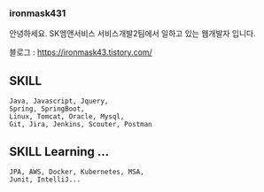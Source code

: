 ### ironmask431

안녕하세요. 
SK엠앤서비스 서비스개발2팀에서 
일하고 있는 웹개발자 입니다.

블로그 : https://ironmask43.tistory.com/

## SKILL
    Java, Javascript, Jquery,   
    Spring, SpringBoot,   
    Linux, Tomcat, Oracle, Mysql,   
    Git, Jira, Jenkins, Scouter, Postman
    
    
## SKILL Learning ... 
    JPA, AWS, Docker, Kubernetes, MSA,   
    Junit, IntelliJ...
